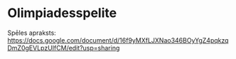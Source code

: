 # Olimpiadesspelite

Spēles apraksts:
https://docs.google.com/document/d/16f9yMXfLJXNao346BOyYgZ4pqkzqDmZ0gEVLpzUIfCM/edit?usp=sharing
